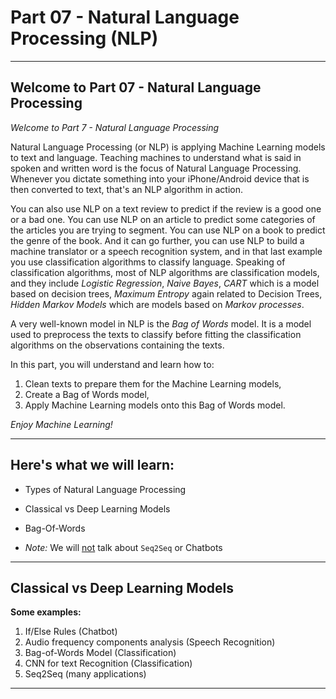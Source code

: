 # Part 07 - Natural Language Processing (NLP)
<hr>

## Welcome to Part 07 - Natural Language Processing

*Welcome to Part 7 - Natural Language Processing*

Natural Language Processing (or NLP) is applying Machine Learning models to text and language. Teaching machines to understand what is said in spoken and written word is the focus of Natural Language Processing. Whenever you dictate something into your iPhone/Android device that is then converted to text, that's an NLP algorithm in action.

You can also use NLP on a text review to predict if the review is a good one or a bad one. You can use NLP on an article to predict some categories of the articles you are trying to segment. You can use NLP on a book to predict the genre of the book. And it can go further, you can use NLP to build a machine translator or a speech recognition system, and in that last example you use classification algorithms to classify language. Speaking of classification algorithms, most of NLP algorithms are classification models, and they include *Logistic Regression*, *Naive Bayes*, *CART* which is a model based on decision trees, *Maximum Entropy* again related to Decision Trees, *Hidden Markov Models* which are models based on *Markov processes*.

A very well-known model in NLP is the *Bag of Words* model. It is a model used to preprocess the texts to classify before fitting the classification algorithms on the observations containing the texts.

In this part, you will understand and learn how to:
1. Clean texts to prepare them for the Machine Learning models,
2. Create a Bag of Words model,
3. Apply Machine Learning models onto this Bag of Words model.

*Enjoy Machine Learning!*
<hr>

## Here's what we will learn:

* Types of Natural Language Processing

* Classical vs Deep Learning Models

* Bag-Of-Words

* *Note:* We will <u>not</u> talk about `Seq2Seq` or Chatbots
<hr>

## Classical vs Deep Learning Models

**Some examples:**
1. If/Else Rules (Chatbot)
2. Audio frequency components analysis (Speech Recognition)
3. Bag-of-Words Model (Classification)
4. CNN for text Recognition (Classification)
5. Seq2Seq (many applications)
<hr>